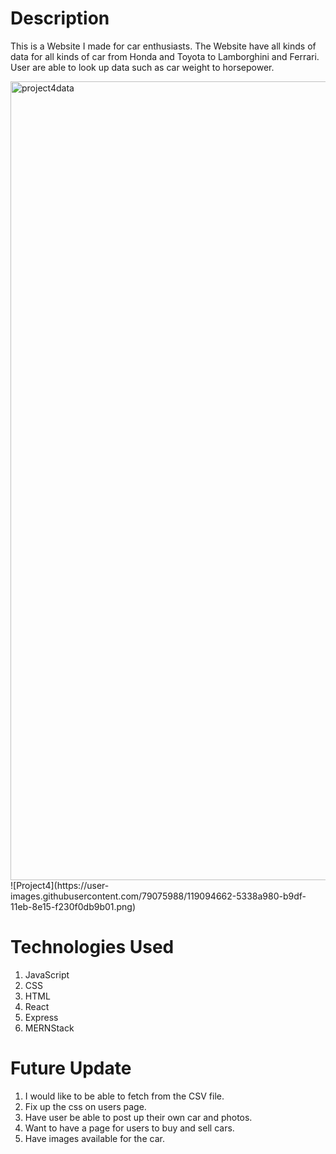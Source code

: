 # Description
This is a Website I made for car enthusiasts. The Website have all kinds of data for all kinds of car from Honda and Toyota to Lamborghini and Ferrari. User are able to look up data such as car weight to horsepower.

<img width="1278" alt="project4data" src="https://user-images.githubusercontent.com/79075988/119094619-474ce780-b9df-11eb-8d11-8d6479874d87.png">
![Project4](https://user-images.githubusercontent.com/79075988/119094662-5338a980-b9df-11eb-8e15-f230f0db9b01.png)

# Technologies Used
1. JavaScript
2. CSS
3. HTML
4. React
5. Express
6. MERNStack

# Future Update
1. I would like to be able to fetch from the CSV file.
2. Fix up the css on users page.
3. Have user be able to post up their own car and photos.
4. Want to have a page for users to buy and sell cars.
5. Have images available for the car.
